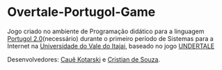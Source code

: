 # Overtale-Portugol-Game

Jogo criado no ambiente de Programação didático para a linguagem [Portugol 2.0](http://univali-lite.github.io/Portugol-Studio/)(necessário) durante o primeiro período de Sistemas para a Internet na [Universidade do Vale do Itajai](https://www.univali.br), baseado no jogo [UNDERTALE](https://undertale.com/)

Desenvolvedores: [Cauê Kotarski](https://www.linkedin.com/in/cau%C3%AA-kotarski-52aa5a15b/) e [Cristian de Souza](https://www.linkedin.com/in/cristian-de-souza-186739160/).
